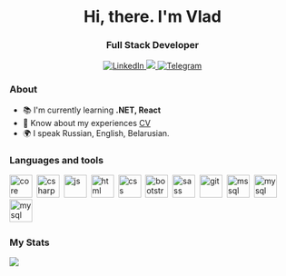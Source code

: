 <div id="header" align="center">
    <h1>Hi, there. I'm Vlad</h1>
    <h3>Full Stack Developer</h3>
</div>


<div id="social" align="center">
    <a href="https://www.linkedin.com/in/vladislav-kruglikov-a10b05184/">
    <img src="https://img.shields.io/badge/LinkedIn-blue?style=for-the-badge&logo=linkedin&logoColor=white%20" alt="LinkedIn"/>
    </a>
    <a href="mailto:vladislavkrglikov@gmail.com">
    <img src="https://img.shields.io/badge/Gmail-%23D44638?style=for-the-badge&logo=gmail&logoColor=white%20" />
    </a>
    <a href="https://t.me/l1ghtninG_G">
    <img src="https://img.shields.io/badge/Telegram-0088CC?style=for-the-badge&logo=telegram&logoColor=white%20" alt="Telegram" />
    </a>
</div>


### About
- :books: I'm currently learning **.NET, React**
- :adult: Know about my experiences [CV](https://disk.yandex.ru/i/Fi3r23sIli1fEA)
- :earth_africa: I speak Russian, English, Belarusian.


### Languages and tools
<img src="https://cdn.jsdelivr.net/gh/devicons/devicon/icons/dotnetcore/dotnetcore-original.svg" title="core" width="40" height="40"/>&nbsp;
<img src="https://cdn.jsdelivr.net/gh/devicons/devicon/icons/csharp/csharp-original.svg" title="csharp" width="40" height="40"/>&nbsp;
<img src="https://cdn.jsdelivr.net/gh/devicons/devicon/icons/javascript/javascript-original.svg" title="js" width="40" height="40"/>&nbsp;
<img src="https://cdn.jsdelivr.net/gh/devicons/devicon/icons/html5/html5-original.svg" title="html" width="40" height="40"/>&nbsp;
<img src="https://cdn.jsdelivr.net/gh/devicons/devicon/icons/css3/css3-original.svg" title="css" width="40" height="40"/>&nbsp;
<img src="https://cdn.jsdelivr.net/gh/devicons/devicon/icons/bootstrap/bootstrap-original.svg" title="bootstrap" width="40" height="40"/>&nbsp;
<img src="https://cdn.jsdelivr.net/gh/devicons/devicon/icons/sass/sass-original.svg" title="sass" width="40" height="40"/>&nbsp;
<img src="https://cdn.jsdelivr.net/gh/devicons/devicon/icons/git/git-original.svg" title="git" width="40" height="40"/>&nbsp;
<img src="https://cdn.jsdelivr.net/gh/devicons/devicon/icons/microsoftsqlserver/microsoftsqlserver-plain-wordmark.svg" title="mssql" width="40" height="40"/>&nbsp;
<img src="https://cdn.jsdelivr.net/gh/devicons/devicon/icons/mysql/mysql-original.svg" title="mysql" width="40" height="40"/>&nbsp;
<img src="https://cdn.jsdelivr.net/gh/devicons/devicon/icons/unity/unity-original.svg" title="mysql" width="40" height="40"/>&nbsp;

          

### My Stats
![](http://github-profile-summary-cards.vercel.app/api/cards/repos-per-language?username=l1ghtnibGG&theme=apprentice)

          
          

          
          
          
